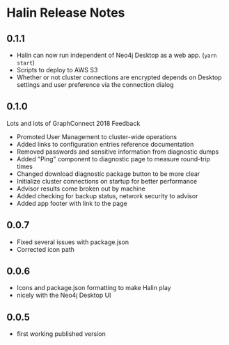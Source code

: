 # Halin Release Notes

## 0.1.1

- Halin can now run independent of Neo4j Desktop as a web app. (`yarn start`)
- Scripts to deploy to AWS S3
- Whether or not cluster connections are encrypted depends on Desktop settings
and user preference via the connection dialog

## 0.1.0

Lots and lots of GraphConnect 2018 Feedback

- Promoted User Management to cluster-wide operations
- Added links to configuration entries reference documentation
- Removed passwords and sensitive information from diagnostic dumps
- Added "Ping" component to diagnostic page to measure round-trip times
- Changed download diagnostic package button to be more clear
- Initialize cluster connections on startup for better performance
- Advisor results come broken out by machine
- Added checking for backup status, network security to advisor
- Added app footer with link to the page

## 0.0.7

- Fixed several issues with package.json
- Corrected icon path

## 0.0.6

- Icons and package.json formatting to make Halin play
- nicely with the Neo4j Desktop UI

## 0.0.5

- first working published version
